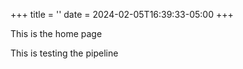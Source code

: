 +++
title = ''
date = 2024-02-05T16:39:33-05:00
+++

This is the home page

This is testing the pipeline
